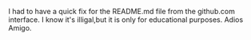 I had to have a quick fix for the README.md file from the github.com interface. I know it's illigal,but it is only for educational purposes. Adios Amigo.
